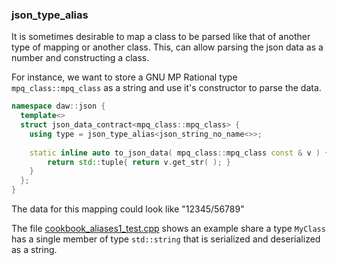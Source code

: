 ### json_type_alias

It is sometimes desirable to map a class to be parsed like that of another type of mapping or another class.  This, can allow parsing the json data as a number and constructing a class.


For instance, we want to store a GNU MP Rational type `mpq_class::mpq_class` as a string and use it's constructor to parse the data. 

```cpp
namespace daw::json {
  template<>
  struct json_data_contract<mpq_class::mpq_class> {
    using type = json_type_alias<json_string_no_name<>>;
    
    static inline auto to_json_data( mpq_class::mpq_class const & v ) {
        return std::tuple{ return v.get_str( ); }
    }
  };
}
```

The data for this mapping could look like "12345/56789"

The file [cookbook_aliases1_test.cpp](https://raw.githubusercontent.com/beached/daw_json_link/v3/tests/src/cookbook_aliases1_test.cpp) shows an example share a type `MyClass` has a single member of type `std::string` that is serialized and deserialized as a string.